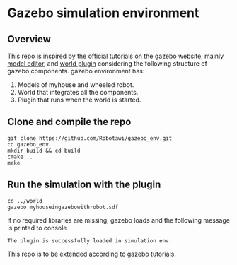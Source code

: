 # Gazebo simulation environment
## Overview
This repo is inspired by the official tutorials on the gazebo website, mainly [model editor](http://gazebosim.org/tutorials?tut=guided_b3), and [world plugin](http://gazebosim.org/tutorials?tut=plugins_hello_world&cat=write_plugin) considering the following structure of gazebo components.
gazebo environment has:
1. Models of myhouse and wheeled robot.
2. World that integrates all the components.
3. Plugin that runs when the world is started.

## Clone and compile the repo  
```
git clone https://github.com/Robotawi/gazebo_env.git
cd gazebo_env
mkdir build && cd build
cmake .. 
make
```

## Run the simulation with the plugin
```
cd ../world
gazebo myhouseingazebowithrobot.sdf
```
If no required libraries are missing, gazebo loads and the following message is printed to console
```
The plugin is successfully loaded in simulation env.
```

This repo is to be extended according to gazebo [tutorials](http://gazebosim.org/tutorials).